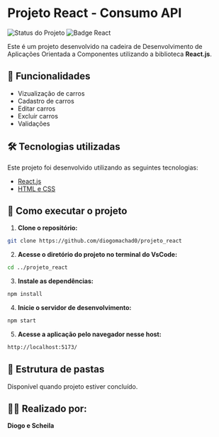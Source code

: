 # Projeto React - Consumo API

![Status do Projeto](https://img.shields.io/badge/Status-Concluido-brightgreen.svg)
![Badge React](https://img.shields.io/badge/React-18.0.0-blue.svg)

Este é um projeto desenvolvido na cadeira de Desenvolvimento de Aplicações Orientada a Componentes utilizando a biblioteca **React.js**.

## 🎯 Funcionalidades

- Vizualização de carros
- Cadastro de carros
- Editar carros
- Excluir carros
- Validações
## 🛠️ Tecnologias utilizadas

Este projeto foi desenvolvido utilizando as seguintes tecnologias:

- [React.js](https://reactjs.org/)
- [HTML e CSS](https://www.w3schools.com/html/)

## 🚀 Como executar o projeto

1. **Clone o repositório:**
```bash
git clone https://github.com/diogomachad0/projeto_react
````
   
2. **Acesse o diretório do projeto no terminal do VsCode:**
```bash
cd ../projeto_react
```

3. **Instale as dependências:**
```bash
npm install
```

4. **Inicie o servidor de desenvolvimento:**
```bash
npm start
```

5. **Acesse a aplicação pelo navegador nesse host:**
```bash
http://localhost:5173/
```
## 📂 Estrutura de pastas
Disponível quando projeto estiver concluído.

## 🧑‍💻 Realizado por:
**Diogo e Scheila**
